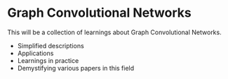 # Graph Convolutional Networks

This will be a collection of learnings about Graph Convolutional Networks.
* Simplified descriptions
* Applications
* Learnings in practice
* Demystifying various papers in this field
